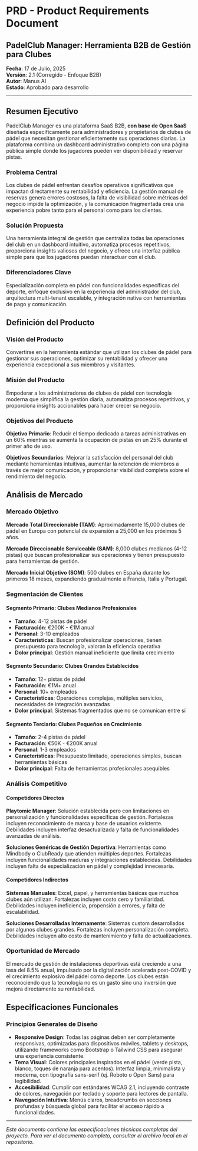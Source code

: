 # PRD - Product Requirements Document
## PadelClub Manager: Herramienta B2B de Gestión para Clubes

**Fecha**: 17 de Julio, 2025  
**Versión**: 2.1 (Corregido - Enfoque B2B)  
**Autor**: Manus AI  
**Estado**: Aprobado para desarrollo

---

## Resumen Ejecutivo

PadelClub Manager es una plataforma SaaS B2B, **con base de Open SaaS** diseñada específicamente para administradores y propietarios de clubes de pádel que necesitan gestionar eficientemente sus operaciones diarias. La plataforma combina un dashboard administrativo completo con una página pública simple donde los jugadores pueden ver disponibilidad y reservar pistas.

### Problema Central

Los clubes de pádel enfrentan desafíos operativos significativos que impactan directamente su rentabilidad y eficiencia. La gestión manual de reservas genera errores costosos, la falta de visibilidad sobre métricas del negocio impide la optimización, y la comunicación fragmentada crea una experiencia pobre tanto para el personal como para los clientes.

### Solución Propuesta

Una herramienta integral de gestión que centraliza todas las operaciones del club en un dashboard intuitivo, automatiza procesos repetitivos, proporciona insights valiosos del negocio, y ofrece una interfaz pública simple para que los jugadores puedan interactuar con el club.

### Diferenciadores Clave

Especialización completa en pádel con funcionalidades específicas del deporte, enfoque exclusivo en la experiencia del administrador del club, arquitectura multi-tenant escalable, y integración nativa con herramientas de pago y comunicación.

## Definición del Producto

### Visión del Producto

Convertirse en la herramienta estándar que utilizan los clubes de pádel para gestionar sus operaciones, optimizar su rentabilidad y ofrecer una experiencia excepcional a sus miembros y visitantes.

### Misión del Producto

Empoderar a los administradores de clubes de pádel con tecnología moderna que simplifica la gestión diaria, automatiza procesos repetitivos, y proporciona insights accionables para hacer crecer su negocio.

### Objetivos del Producto

**Objetivo Primario**: Reducir el tiempo dedicado a tareas administrativas en un 60% mientras se aumenta la ocupación de pistas en un 25% durante el primer año de uso.

**Objetivos Secundarios**: Mejorar la satisfacción del personal del club mediante herramientas intuitivas, aumentar la retención de miembros a través de mejor comunicación, y proporcionar visibilidad completa sobre el rendimiento del negocio.

## Análisis de Mercado

### Mercado Objetivo

**Mercado Total Direccionable (TAM)**: Aproximadamente 15,000 clubes de pádel en Europa con potencial de expansión a 25,000 en los próximos 5 años.

**Mercado Direccionable Serviceable (SAM)**: 8,000 clubes medianos (4-12 pistas) que buscan profesionalizar sus operaciones y tienen presupuesto para herramientas de gestión.

**Mercado Inicial Objetivo (SOM)**: 500 clubes en España durante los primeros 18 meses, expandiendo gradualmente a Francia, Italia y Portugal.

### Segmentación de Clientes

#### Segmento Primario: Clubes Medianos Profesionales
- **Tamaño**: 4-12 pistas de pádel
- **Facturación**: €200K - €1M anual
- **Personal**: 3-10 empleados
- **Características**: Buscan profesionalizar operaciones, tienen presupuesto para tecnología, valoran la eficiencia operativa
- **Dolor principal**: Gestión manual ineficiente que limita crecimiento

#### Segmento Secundario: Clubes Grandes Establecidos
- **Tamaño**: 12+ pistas de pádel
- **Facturación**: €1M+ anual
- **Personal**: 10+ empleados
- **Características**: Operaciones complejas, múltiples servicios, necesidades de integración avanzadas
- **Dolor principal**: Sistemas fragmentados que no se comunican entre sí

#### Segmento Terciario: Clubes Pequeños en Crecimiento
- **Tamaño**: 2-4 pistas de pádel
- **Facturación**: €50K - €200K anual
- **Personal**: 1-3 empleados
- **Características**: Presupuesto limitado, operaciones simples, buscan herramientas básicas
- **Dolor principal**: Falta de herramientas profesionales asequibles

### Análisis Competitivo

#### Competidores Directos

**Playtomic Manager**: Solución establecida pero con limitaciones en personalización y funcionalidades específicas de gestión. Fortalezas incluyen reconocimiento de marca y base de usuarios existente. Debilidades incluyen interfaz desactualizada y falta de funcionalidades avanzadas de análisis.

**Soluciones Genéricas de Gestión Deportiva**: Herramientas como Mindbody o ClubReady que atienden múltiples deportes. Fortalezas incluyen funcionalidades maduras y integraciones establecidas. Debilidades incluyen falta de especialización en pádel y complejidad innecesaria.

#### Competidores Indirectos

**Sistemas Manuales**: Excel, papel, y herramientas básicas que muchos clubes aún utilizan. Fortalezas incluyen costo cero y familiaridad. Debilidades incluyen ineficiencia, propensión a errores, y falta de escalabilidad.

**Soluciones Desarrolladas Internamente**: Sistemas custom desarrollados por algunos clubes grandes. Fortalezas incluyen personalización completa. Debilidades incluyen alto costo de mantenimiento y falta de actualizaciones.

### Oportunidad de Mercado

El mercado de gestión de instalaciones deportivas está creciendo a una tasa del 8.5% anual, impulsado por la digitalización acelerada post-COVID y el crecimiento explosivo del pádel como deporte. Los clubes están reconociendo que la tecnología no es un gasto sino una inversión que mejora directamente su rentabilidad.

## Especificaciones Funcionales

### Principios Generales de Diseño
- **Responsive Design**: Todas las páginas deben ser completamente responsivas, optimizadas para dispositivos móviles, tablets y desktops, utilizando frameworks como Bootstrap o Tailwind CSS para asegurar una experiencia consistente.
- **Tema Visual**: Colores principales inspirados en el pádel (verde pista, blanco, toques de naranja para acentos). Interfaz limpia, minimalista y moderna, con tipografía sans-serif (ej. Roboto o Open Sans) para legibilidad.
- **Accesibilidad**: Cumplir con estándares WCAG 2.1, incluyendo contraste de colores, navegación por teclado y soporte para lectores de pantalla.
- **Navegación Intuitiva**: Menús claros, breadcrumbs en secciones profundas y búsqueda global para facilitar el acceso rápido a funcionalidades.

---

*Este documento contiene las especificaciones técnicas completas del proyecto. Para ver el documento completo, consultar el archivo local en el repositorio.*